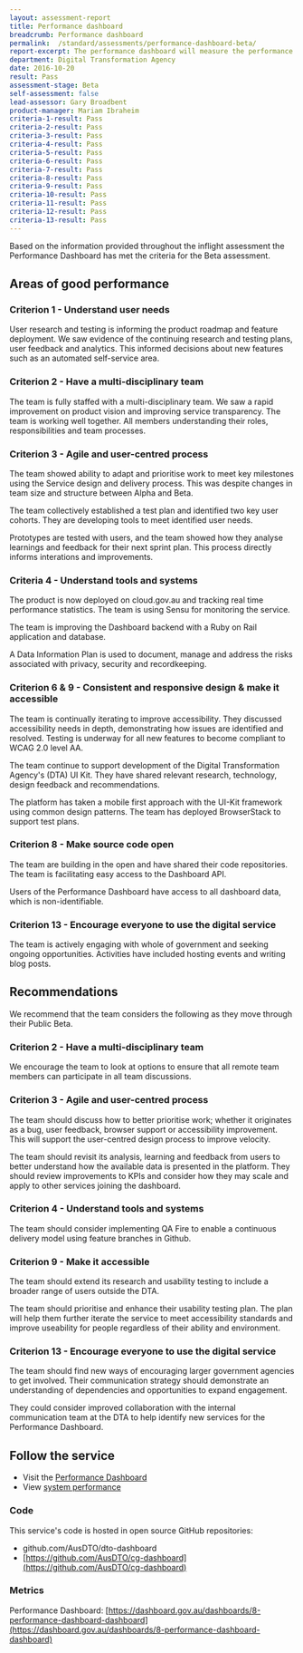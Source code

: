 ```yaml
---
layout: assessment-report
title: Performance dashboard				
breadcrumb: Performance dashboard		
permalink:	/standard/assessments/performance-dashboard-beta/
report-excerpt: The performance dashboard will measure the performance of government services against the key performance indicators (KPIs) defined in the Digital Service Standard and other service related metrics and report them publicly.
department: Digital Transformation Agency			
date: 2016-10-20
result: Pass
assessment-stage: Beta
self-assessment: false
lead-assessor: Gary Broadbent
product-manager: Mariam Ibraheim
criteria-1-result: Pass
criteria-2-result: Pass
criteria-3-result: Pass
criteria-4-result: Pass
criteria-5-result: Pass
criteria-6-result: Pass
criteria-7-result: Pass
criteria-8-result: Pass
criteria-9-result: Pass
criteria-10-result: Pass
criteria-11-result: Pass
criteria-12-result: Pass
criteria-13-result: Pass
---
```

Based on the information provided throughout the inflight assessment the Performance Dashboard has met the criteria for the Beta assessment. 

## Areas of good performance

### Criterion 1 - Understand user needs

User research and testing is informing the product roadmap and feature deployment. We saw evidence of the continuing research and testing plans, user feedback and analytics. This informed decisions about new features such as an automated self-service area.

### Criterion 2 - Have a multi-disciplinary team

The team is fully staffed with a multi-disciplinary team. We saw a rapid improvement on product vision and improving service transparency. The team is working well together. All members understanding their roles, responsibilities and team processes. 

### Criterion 3 - Agile and user-centred process

The team showed ability to adapt and prioritise work to meet key milestones using the Service design and delivery process. This was despite changes in team size and structure between Alpha and Beta.

The team collectively established a test plan and identified two key user cohorts. They are developing tools to meet identified user needs.

Prototypes are tested with users, and the team showed how they analyse learnings and feedback for their next sprint plan. This process directly informs interations and improvements.

### Criteria 4 - Understand tools and systems

The product is now deployed on cloud.gov.au and tracking real time performance statistics. The team is using Sensu for monitoring the service.

The team is improving the Dashboard backend with a Ruby on Rail application and database.

A Data Information Plan is used to document, manage and address the risks associated with privacy, security and recordkeeping.

### Criterion 6 & 9 - Consistent and responsive design & make it accessible

The team is continually iterating to improve accessibility. They discussed accessibility needs in depth, demonstrating how issues are identified and resolved. Testing is underway for all new features to become compliant to WCAG 2.0 level AA.

The team continue to support development of the Digital Transformation Agency's (DTA) UI Kit. They have shared relevant research, technology, design feedback and recommendations.

The platform has taken a mobile first approach with the UI-Kit framework using common design patterns. The team has deployed BrowserStack to support test plans.

### Criterion 8 - Make source code open

The team are building in the open and have shared their code repositories. The team is facilitating easy access to the Dashboard API. 

Users of the Performance Dashboard have access to all dashboard data, which is non-identifiable.

### Criterion 13 - Encourage everyone to use the digital service

The team is actively engaging with whole of government and seeking ongoing opportunities. Activities have included hosting events and writing blog posts.

## Recommendations

We recommend that the team considers the following as they move through their Public Beta.

### Criterion 2 - Have a multi-disciplinary team

We encourage the team to look at options to ensure that all remote team members can participate in all team discussions.

### Criterion 3 - Agile and user-centred process

The team should discuss how to better prioritise work; whether it originates as a bug, user feedback, browser support or accessibility improvement. This will support the user-centred design process to improve velocity.

The team should revisit its analysis, learning and feedback from users to better understand how the available data is presented in the platform. They should review improvements to KPIs and consider how they may scale and apply to other services joining the dashboard.

### Criterion 4 - Understand tools and systems

The team should consider implementing QA Fire to enable a continuous delivery model using feature branches in Github.

### Criterion 9 - Make it accessible

The team should extend its research and usability testing to include a broader range of users outside the DTA.

The team should prioritise and enhance their usability testing plan. The plan will help them further iterate the service to meet accessibility standards and improve useability for people regardless of their ability and environment.

### Criterion 13 - Encourage everyone to use the digital service

The team should find new ways of encouraging larger government agencies to get involved. Their communication strategy should demonstrate an understanding of dependencies and opportunities to expand engagement. 

They could consider improved collaboration with the internal communication team at the DTA to help identify new services for the Performance Dashboard.

## Follow the service

- Visit the [Performance Dashboard](https://dashboard.gov.au/)
- View [system performance](http://status.cloud.gov.au/)

### Code

This service's code is hosted in open source GitHub repositories:

- github.com/AusDTO/dto-dashboard
- [https://github.com/AusDTO/cg-dashboard](https://github.com/AusDTO/cg-dashboard)

### Metrics

Performance Dashboard:
[https://dashboard.gov.au/dashboards/8-performance-dashboard-dashboard](https://dashboard.gov.au/dashboards/8-performance-dashboard-dashboard)

